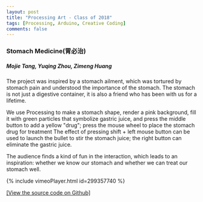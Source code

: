 ```yaml
---
layout: post
title: "Processing Art - Class of 2018"
tags: [Processing, Arduino, Creative Coding]
comments: false
---
```


### Stomach Medicine(胃必治)

##### Mojie Tang, Yuqing Zhou, Zimeng Huang

The project was inspired by a stomach ailment, which was tortured by stomach pain and understood the importance of the stomach. The stomach is not just a digestive container, it is also a friend who has been with us for a lifetime.

We use Processing to make a stomach shape, render a pink background, fill it with green particles that symbolize gastric juice, and press the middle button to add a yellow "drug"; press the mouse wheel to place the stomach drug for treatment The effect of pressing shift + left mouse button can be used to launch the bullet to stir the stomach juice; the right button can eliminate the gastric juice.

The audience finds a kind of fun in the interaction, which leads to an inspiration: whether we know our stomach and whether we can treat our stomach well.

{% include vimeoPlayer.html id=299357740 %}

[[View the source code on Github]](https://www.google.com)

